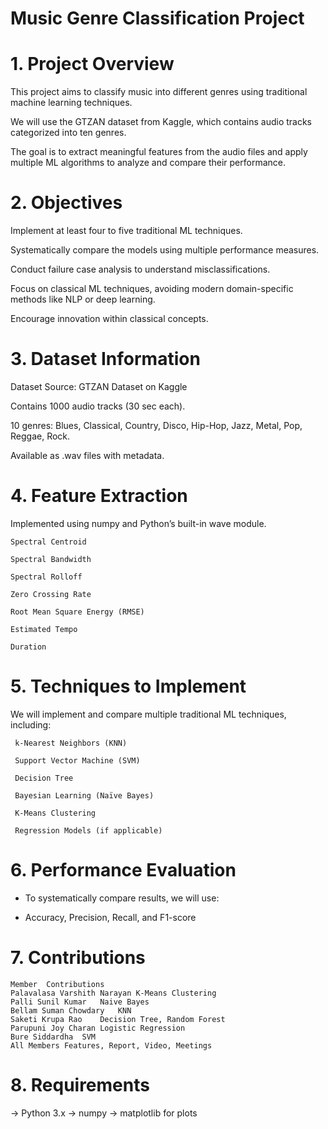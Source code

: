 # Music Genre Classification Project

# 1. Project Overview

This project aims to classify music into different genres using traditional machine learning techniques. 

We will use the GTZAN dataset from Kaggle, which contains audio tracks categorized into ten genres.

The goal is to extract meaningful features from the audio files and apply multiple ML algorithms to analyze and compare their performance.



# 2.  Objectives

Implement at least four to five traditional ML techniques.

Systematically compare the models using multiple performance measures.

Conduct failure case analysis to understand misclassifications.

Focus on classical ML techniques, avoiding modern domain-specific methods like NLP or deep learning.

Encourage innovation within classical concepts.







 # 3. Dataset Information

Dataset Source: GTZAN Dataset on Kaggle

Contains 1000 audio tracks (30 sec each).

10 genres: Blues, Classical, Country, Disco, Hip-Hop, Jazz, Metal, Pop, Reggae, Rock.

Available as .wav files with metadata.



# 4. Feature Extraction
 Implemented using numpy and Python’s built-in wave module.
    
    Spectral Centroid
    
    Spectral Bandwidth
    
    Spectral Rolloff
    
    Zero Crossing Rate
    
    Root Mean Square Energy (RMSE)
    
    Estimated Tempo
    
    Duration



# 5. Techniques to Implement

 We will implement and compare multiple traditional ML techniques, including:

     k-Nearest Neighbors (KNN)
    
     Support Vector Machine (SVM)
    
     Decision Tree
    
     Bayesian Learning (Naïve Bayes)
    
     K-Means Clustering
    
     Regression Models (if applicable)





# 6.  Performance Evaluation

*   To systematically compare results, we will use:
   
*   Accuracy, Precision, Recall, and F1-score




# 7. Contributions

    Member	Contributions
    Palavalasa Varshith Narayan	K-Means Clustering
    Palli Sunil Kumar	Naive Bayes
    Bellam Suman Chowdary	KNN
    Saketi Krupa Rao	Decision Tree, Random Forest
    Parupuni Joy Charan	Logistic Regression
    Bure Siddardha	SVM
    All Members	Features, Report, Video, Meetings
   
# 8. Requirements

-> Python 3.x
-> numpy
-> matplotlib for plots




